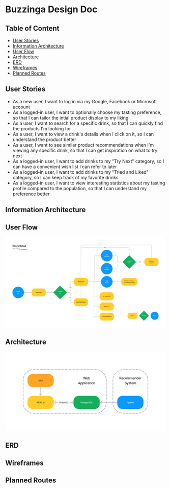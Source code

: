 # Buzzinga Design Doc

## Table of Content

- [User Stories](#user-stories)
- [Information Architecture](#information-architecture)
- [User Flow](#user-flow)
- [Architecture](#architecture)
- [ERD](#erd)
- [Wireframes](#wireframes)
- [Planned Routes](#planned-routes)

## User Stories

- As a new user, I want to log in via my Google, Facebook or Microsoft account
- As a logged-in user, I want to optionally choose my tasting preference, so that I can tailor the intial product display to my liking
- As a user, I want to search for a specific drink, so that I can quickly find the products I'm looking for
- As a user, I want to view a drink's details when I click on it, so I can understand the product better
- As a user, I want to see similar product recommendations when I'm viewing any specific drink, so that I can get inspiration on what to try next
- As a logged-in user, I want to add drinks to my "Try Next" category, so I can have a convenient wish list I can refer to later
- As a logged-in user, I want to add drinks to my "Tried and Liked" category, so I can keep track of my favorite drinks
- As a logged-in user, I want to view interesting statistics about my tasting profile compared to the population, so that I can understand my preference better

## Information Architecture

## User Flow

![user-flow](images/user_flow.png)

## Architecture

![architecture](images/architecture.png)

## ERD

## Wireframes

## Planned Routes
